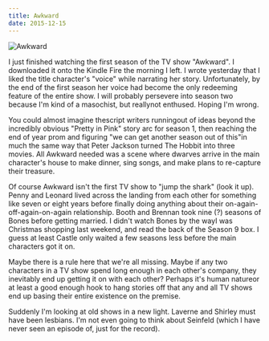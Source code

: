 ```yaml
---
title: Awkward
date: 2015-12-15
---
```


![Awkward](https://source.unsplash.com/s9CC2SKySJM/1600x900)

I just finished watching the first season of the TV show "Awkward". I downloaded it onto the Kindle Fire the morning I left. I wrote yesterday that I liked the title character's "voice" while narrating her story. Unfortunately, by the end of the first season her voice had become the only redeeming feature of the entire show. I will probably persevere into season two because I'm kind of a masochist, but reallynot enthused. Hoping I'm wrong.

You could almost imagine thescript writers runningout of ideas beyond the incredibly obvious "Pretty in Pink" story arc for season 1, then reaching the end of year prom and figuring "we can get another season out of this"in much the same way that Peter Jackson turned The Hobbit into three movies. All Awkward needed was a scene where dwarves arrive in the main character's house to make dinner, sing songs, and make plans to re-capture their treasure.

Of course Awkward isn't the first TV show to "jump the shark" (look it up). Penny and Leonard lived across the landing from each other for something like seven or eight years before finally doing anything about their on-again-off-again-on-again relationship. Booth and Brennan took nine (?) seasons of Bones before getting married. I didn't watch Bones by the wayI was Christmas shopping last weekend, and read the back of the Season 9 box. I guess at least Castle only waited a few seasons less before the main characters got it on.

Maybe there is a rule here that we're all missing. Maybe if any two characters in a TV show spend long enough in each other's company, they inevitably end up getting it on with each other? Perhaps it's human natureor at least a good enough hook to hang stories off that any and all TV shows end up basing their entire existence on the premise.

Suddenly I'm looking at old shows in a new light. Laverne and Shirley must have been lesbians. I'm not even going to think about Seinfeld (which I have never seen an episode of, just for the record).